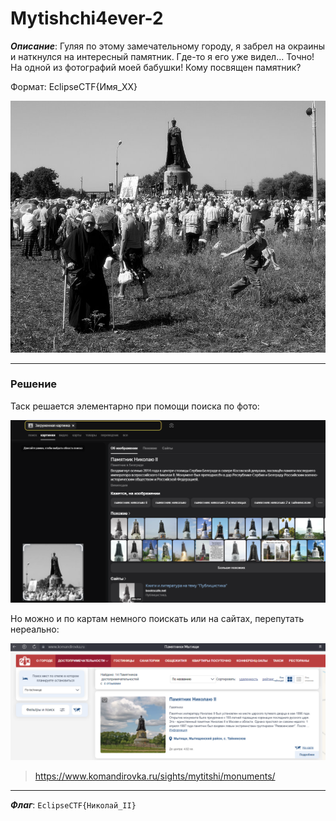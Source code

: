 # Mytishchi4ever-2

***Описание***: Гуляя по этому замечательному городу, я забрел на окраины и наткнулся на интересный памятник. Где-то я его уже видел... Точно! На одной из фотографий моей бабушки! Кому посвящен памятник?

Формат: EclipseCTF{Имя_XX}

![ScreenShot](../screenshots/Mytishchi4ever-2-0.png)

---
### Решение

Таск решается элементарно при помощи поиска по фото:

![ScreenShot](../screenshots/Mytishchi4ever-2-1.png)

Но можно и по картам немного поискать или на сайтах, перепутать нереально:

![ScreenShot](../screenshots/Mytishchi4ever-2-2.png)

>https://www.komandirovka.ru/sights/mytitshi/monuments/

---

***Флаг***: `EclipseCTF{Николай_II}`
